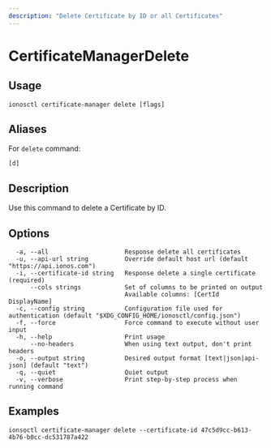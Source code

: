 ```yaml
---
description: "Delete Certificate by ID or all Certificates"
---
```


# CertificateManagerDelete

## Usage

```text
ionosctl certificate-manager delete [flags]
```

## Aliases

For `delete` command:

```text
[d]
```

## Description

Use this command to delete a Certificate by ID.

## Options

```text
  -a, --all                     Response delete all certificates
  -u, --api-url string          Override default host url (default "https://api.ionos.com")
  -i, --certificate-id string   Response delete a single certificate (required)
      --cols strings            Set of columns to be printed on output 
                                Available columns: [CertId DisplayName]
  -c, --config string           Configuration file used for authentication (default "$XDG_CONFIG_HOME/ionosctl/config.json")
  -f, --force                   Force command to execute without user input
  -h, --help                    Print usage
      --no-headers              When using text output, don't print headers
  -o, --output string           Desired output format [text|json|api-json] (default "text")
  -q, --quiet                   Quiet output
  -v, --verbose                 Print step-by-step process when running command
```

## Examples

```text
ionsoctl certificate-manager delete --certificate-id 47c5d9cc-b613-4b76-b0cc-dc531787a422
```

